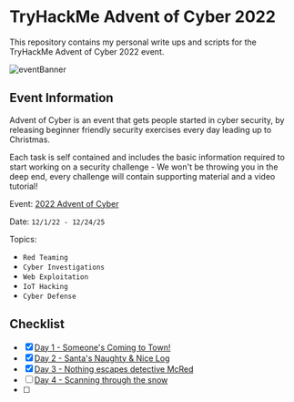 # TryHackMe Advent of Cyber 2022
This repository contains my personal write ups and scripts for the TryHackMe Advent of Cyber 2022 event.

![eventBanner](https://user-images.githubusercontent.com/65686765/205474766-107b3859-3f30-4e88-83f5-eea9bd594004.png)
## Event Information
Advent of Cyber is an event that gets people started in cyber security, by releasing beginner friendly security exercises every day leading up to Christmas.

Each task is self contained and includes the basic information required to start working on a security challenge - We won't be throwing you in the deep end, every challenge will contain supporting material and a video tutorial!

Event: [2022 Advent of Cyber](https://tryhackme.com/christmas)

Date: ```12/1/22 - 12/24/25```

Topics:
- `Red Teaming`
- `Cyber Investigations`
- `Web Exploitation`
- `IoT Hacking`
- `Cyber Defense`
## Checklist
- [X] [Day 1 - Someone's Coming to Town!](https://github.com/fyceu/THM-aoc2022/tree/main/Day%201%20-%20Someone's%20Coming%20to%20Town!)
- [x] [Day 2 - Santa's Naughty & Nice Log](https://github.com/fyceu/THM-aoc2022/tree/main/Day%202%20-%20Santa's%20Naughty%20%26%20Nice%20Log)
- [x] [Day 3 - Nothing escapes detective McRed](https://github.com/fyceu/THM-aoc2022/tree/main/Day%203%20-%20Nothing%20escapes%20detective%20McRed)
- [ ] [Day 4 - Scanning through the snow](https://github.com/fyceu/THM-aoc2022/tree/main/Day%204%20-%20Scanning%20through%20the%20snow)
- [ ] 
